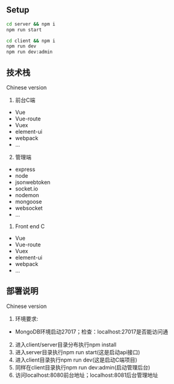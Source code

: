 
## Setup
```bash
cd server && npm i
npm run start

cd client && npm i
npm run dev
npm run dev:admin
```


## 技术栈
Chinese version
1. 前台C端
  - Vue
  - Vue-route
  - Vuex
  - element-ui
  - webpack
  - ...
2. 管理端
  - express
  - node
  - jsonwebtoken
  - socket.io
  - nodemon
  - mongoose
  - websocket
  - ...

1. Front end C
  - Vue
  - Vue-route
  - Vuex
  - element-ui
  - webpack
  - ...
## 部署说明
Chinese version
1. 环境要求: 
  - MongoDB环境启动27017；检查：localhost:27017是否能访问通
2. 进入client/server目录分布执行npm install
3. 进入server目录执行npm run start(这是启动api接口)
4. 进入client目录执行npm run dev(这是启动C端项目)
5. 同样在client目录执行npm run dev:admin(启动管理后台)
6. 访问localhost:8080前台地址；localhost:8081后台管理地址
